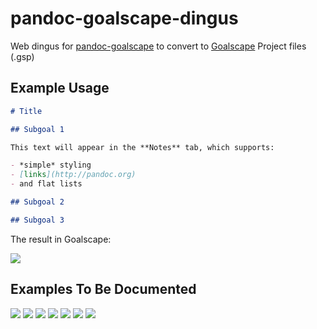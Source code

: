 # pandoc-goalscape-dingus

Web dingus for [pandoc-goalscape](/../..) to convert to [Goalscape](http://www.goalscape.com) Project files (.gsp)

## Example Usage

```markdown
# Title

## Subgoal 1

This text will appear in the **Notes** tab, which supports:

- *simple* styling
- [links](http://pandoc.org)
- and flat lists

## Subgoal 2

## Subgoal 3
```

The result in Goalscape:

![](/../gh-pages/images/ss-example1.png?raw=true)


## Examples To Be Documented

![](/../gh-pages/images/ex-us-constitution.png?raw=true)
![](/../gh-pages/images/ex-king-james-bible.png?raw=true)
![](/../gh-pages/images/ex-animals-importance-even.png?raw=true)
![](/../gh-pages/images/ex-animals-importance-subgoals-even.png?raw=true)
![](/../gh-pages/images/ex-animals-importance-subgoals.png?raw=true)
![](/../gh-pages/images/ex-evaluator.png?raw=true)
![](/../gh-pages/images/ss-naming.png?raw=true)